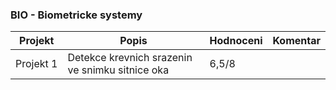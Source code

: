 ### BIO - Biometricke systemy
| Projekt | Popis | Hodnoceni | Komentar
| ------ | ------ | ------ | ------
|Projekt&nbsp;1|Detekce krevnich srazenin ve snimku sitnice oka|6,5/8|